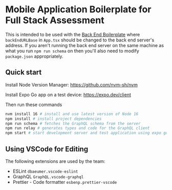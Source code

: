 # Mobile Application Boilerplate for Full Stack Assessment

This is intended to be used with the [Back End Boilerplate](https://github.com/Haut-Technologies/back-end-boilerplate) where `backEndURLBase` in `App.tsx` should be changed to the back end server's address. If you aren't running the back end server on the same machine as what you run `npm run schema` on then you'll also need to modify `package.json` appropriately.

## Quick start

Install Node Version Manager: https://github.com/nvm-sh/nvm

Install Expo Go app on a test device: https://expo.dev/client

Then run these commands

```sh
nvm install 16 # install and use latest version of Node 16
npm install # install project dependencies
npm run schema # fetches the GraphQL schema from the server
npm run relay # generates types and code for the GraphQL client
npm start # start development server and test application using expo go mobile app
```

## Using VSCode for Editing

The following extensions are used by the team:

- ESLint `dbaeumer.vscode-eslint`
- GraphQL `GraphQL.vscode-graphql`
- Prettier - Code formatter `esbenp.prettier-vscode`
